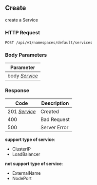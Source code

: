 Create
------
create a Service

### HTTP Request

`POST /api/v1/namespaces/default/services`

### Body Parameters

| Parameter |
| --- |
| body _[Service](#service)_ |

### Response

| Code | Description |
| --- | --- |
| 201   _[Service](#service)_ | Created |
| 400 | Bad Request |
| 500 | Server Error |

**support type of service**:
- ClusterIP
- LoadBalancer

**not support type of service**:
- ExternalName
- NodePort
